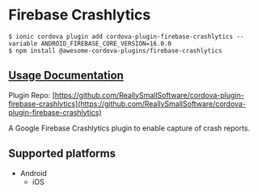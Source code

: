 # Firebase Crashlytics

```
$ ionic cordova plugin add cordova-plugin-firebase-crashlytics --variable ANDROID_FIREBASE_CORE_VERSION=16.0.0
$ npm install @awesome-cordova-plugins/firebase-crashlytics
```

## [Usage Documentation](https://danielsogl.gitbook.io/awesome-cordova-plugins/plugins/firebase-crashlytics/)

Plugin Repo: [https://github.com/ReallySmallSoftware/cordova-plugin-firebase-crashlytics](https://github.com/ReallySmallSoftware/cordova-plugin-firebase-crashlytics)

A Google Firebase Crashlytics plugin to enable capture of crash reports.

## Supported platforms

- Android
  - iOS
  



